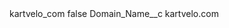 <?xml version="1.0" encoding="UTF-8"?>
<CustomMetadata xmlns="http://soap.sforce.com/2006/04/metadata" xmlns:xsi="http://www.w3.org/2001/XMLSchema-instance" xmlns:xsd="http://www.w3.org/2001/XMLSchema">
    <label>kartvelo_com</label>
    <protected>false</protected>
    <values>
        <field>Domain_Name__c</field>
        <value xsi:type="xsd:string">kartvelo.com</value>
    </values>
</CustomMetadata>
